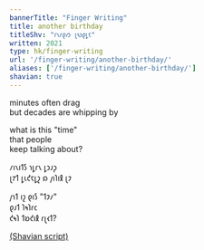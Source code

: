 ```yaml
---
bannerTitle: "Finger Writing" 
title: another birthday 
titleShv: "𐑩𐑯𐑩𐑞𐑼 𐑚𐑻𐑞𐑛𐑱"
written: 2021
type: hk/finger-writing
url: '/finger-writing/another-birthday/'
aliases: ['/finger-writing/another-birthday/']
shavian: true
---
```


<div class="latin">

minutes often drag  
but decades are whipping by  

what is this "time"  
that people  
keep talking about?

</div>

<div class="shavian">

𐑥𐑦𐑯𐑦𐑑𐑕 𐑪𐑛𐑩𐑯 𐑛𐑮𐑨𐑜  
𐑚𐑳𐑑 𐑛𐑧𐑒𐑱𐑛𐑟 𐑸 𐑢𐑦𐑐𐑦𐑙 𐑚𐑲  

𐑢𐑪𐑑 𐑦𐑟 𐑞𐑦𐑕 "𐑑𐑲𐑥"  
𐑞𐑨𐑑 𐑐𐑰𐑐𐑩𐑤  
𐑒𐑰𐑐 𐑑𐑹𐑒𐑦𐑙 𐑩𐑚𐑬𐑑?

[(Shavian script)](/shavian/intro)

</div>
